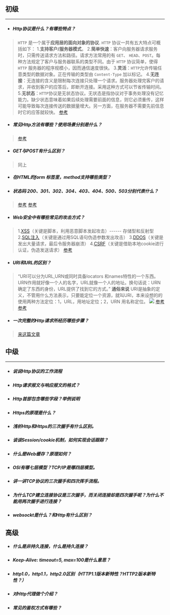 ## 初级
--------------
- ##### Http协议是什么？有哪些特点？
>`HTTP` 是一个属于**应用层的面向对象的协议**.
`HTTP` 协议一共有五大特点可概括如下：
1.**支持客户/服务器模式**。
2.**简单快速**：客户向服务器请求服务时，只需传送请求方法和路径。请求方法常用的有 `GET`、 `HEAD`、`POST`。每种方法规定了客户与服务器联系的类型不同。由于 `HTTP` 协议简单，使得 `HTTP` 服务器的程序规模小，因而通信速度很快。
3.**灵活**：`HTTP`允许传输任意类型的数据对象。正在传输的类型由 `Content-Type` 加以标记。
4.**无连接**：无连接的含义是限制每次连接只处理一个请求。服务器处理完客户的请求，并收到客户的应答后，即断开连接。采用这种方式可以节省传输时间。
5.**无状态**：`HTTP`协议是无状态协议。无状态是指协议对于事务处理没有记忆能力。缺少状态意味着如果后续处理需要前面的信息，则它必须重传，这样可能导致每次连接传送的数据量增大。另一方面，在服务器不需要先前信息时它的应答就较快。
[参考](https://www.cnblogs.com/xuxinstyle/p/9813654.html)
- ##### 常见Http方法有哪些？使用场景分别是什么？
>[参考](https://www.cnblogs.com/susanhonly/p/8508596.html)
- ##### GET与POST有什么区别？
>同上
- ##### 在HTML的form 标签里，method支持哪些类型？
- ##### 状态码 200、301、302、304、403、404、500、503分别代表什么？
>[参考](https://blog.csdn.net/a6864657/article/details/80934213)
[参考](https://blog.csdn.net/zll01/article/details/5018413)
- ##### Web安全中有哪些常见的攻击方式？
>1.[XSS](https://www.cnblogs.com/morethink/p/8734103.html#XSS)（关键是脚本，利用恶意脚本发起攻击）------ 存储型和反射型
2.[SQL注入](https://www.cnblogs.com/morethink/p/8734103.html#SQL%E6%B3%A8%E5%85%A5)（关键是通过用SQL语句伪造参数发出攻击）
3.[DDOS](https://www.cnblogs.com/morethink/p/8734103.html#DDOS)（关键是发出大量请求，最后令服务器崩溃）
4.[CSRF](https://www.cnblogs.com/morethink/p/8734103.html#CSRF)（关键是借助本地cookie进行认证，伪造发送请求）
[参考](https://www.cnblogs.com/morethink/p/8734103.html)
- ##### URI和URL的区别？
>“URI可以分为URL,URN或同时具备locators 和names特性的一个东西。URN作用就好像一个人的名字，URL就像一个人的地址。换句话说：URN确定了东西的身份，URL提供了找到它的方式。”
**通俗来说** URI是抽象的定义，不管用什么方法表示，只要能定位一个资源，就叫URI，本来设想的的使用两种方法定位：1，URL，用地址定位；2，URN 用名称定位。
![](https://upload-images.jianshu.io/upload_images/5780538-288dbcadd388d24b.png?imageMogr2/auto-orient/strip%7CimageView2/2/w/1240)
[参考](https://www.zhihu.com/question/21950864)
[参考](http://www.cnblogs.com/hust-ghtao/p/4724885.html)


- ##### 一次完整的Http请求所经历哪些步骤？
>[来这篇文章](https://www.jianshu.com/p/9061e1c1cd2d)
## 中级
-----------------
- ##### 说说Http协议的工作流程
- ##### Http请求报文与响应报文的格式？
- ##### Http首部包含哪些字段？举例说明
- ##### Https的原理是什么？
- ##### 浅析Http和Https的三次握手有什么区别。
- ##### 谈谈Session/cookie机制，如何实现会话跟踪？
- ##### 什么是Web缓存？原理如何？
- ##### OSI有哪七层模型？TCP/IP是哪四层模型。
- ##### 讲一讲TCP协议的三次握手和四次挥手流程。
- ##### 为什么TCP建立连接协议是三次握手，而关闭连接却是四次握手呢？为什么不能用两次握手进行连接？
- ##### websockt是什么？和Http有什么区别？
## 高级
- ##### 什么是非持久连接，什么是持久连接？
- ##### Keep-Alive: timeout=5, max=100是什么意思？
- ##### http1.0，http1.1，http2.0区别（HTTP1.1版本新特性？HTTP2版本新特性？）
- ##### 对Http代理做个介绍？
- ##### 常见的鉴权方式有哪些？